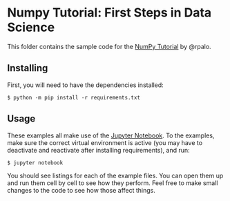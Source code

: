 # Numpy Tutorial: First Steps in Data Science

This folder contains the sample code for the [NumPy Tutorial](https://realpython.com/numpy-tutorial/) by @rpalo.

## Installing

First, you will need to have the dependencies installed:

```shell
$ python -m pip install -r requirements.txt
```

## Usage

These examples all make use of the [Jupyter Notebook](https://jupyter-notebook.readthedocs.io/en/stable/).  To the examples, make sure the correct virtual environment is active (you may have to deactivate and reactivate after installing requirements), and run:

```shell
$ jupyter notebook
```

You should see listings for each of the example files.  You can open them up and run them cell by cell to see how they perform.  Feel free to make small changes to the code to see how those affect things.
